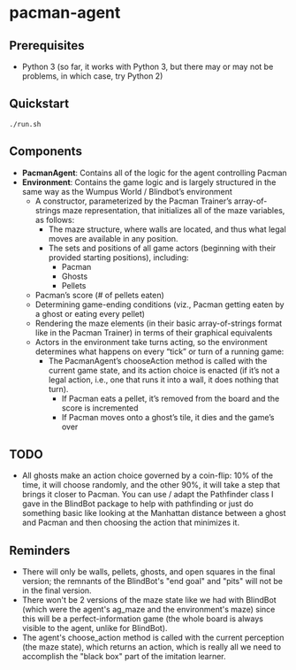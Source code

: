 # pacman-agent

## Prerequisites

- Python 3 (so far, it works with Python 3, but there may or may not be problems, in which case, try Python 2)

## Quickstart

```
./run.sh
```

## Components

- **PacmanAgent**: Contains all of the logic for the agent controlling Pacman
- **Environment**: Contains the game logic and is largely structured in the same way as the Wumpus World / Blindbot’s environment
  - A constructor, parameterized by the Pacman Trainer’s array-of-strings maze representation, that initializes all of the maze variables, as follows:
    - The maze structure, where walls are located, and thus what legal moves are available in any position.
    - The sets and positions of all game actors (beginning with their provided starting positions), including:
      - Pacman
      - Ghosts
      - Pellets
  - Pacman’s score (# of pellets eaten)
  - Determining game-ending conditions (viz., Pacman getting eaten by a ghost or eating every pellet)
  - Rendering the maze elements (in their basic array-of-strings format like in the Pacman Trainer) in terms of their graphical equivalents
  - Actors in the environment take turns acting, so the environment determines what happens on every “tick” or turn of a running game:
    - The PacmanAgent’s chooseAction method is called with the current game state, and its action choice is enacted (if it’s not a legal action, i.e., one that runs it into a wall, it does nothing that turn).
      - If Pacman eats a pellet, it’s removed from the board and the score is incremented
      - If Pacman moves onto a ghost’s tile, it dies and the game’s over

## TODO

- All ghosts make an action choice governed by a coin-flip: 10% of the time, it will choose randomly, and the other 90%, it will take a step that brings it closer to Pacman. You can use / adapt the Pathfinder class I gave in the BlindBot package to help with pathfinding or just do something basic like looking at the Manhattan distance between a ghost and Pacman and then choosing the action that minimizes it.

## Reminders

- There will only be walls, pellets, ghosts, and open squares in the final version; the remnants of the BlindBot's "end goal" and "pits" will not be in the final version.
- There won't be 2 versions of the maze state like we had with BlindBot (which were the agent's ag_maze and the environment's maze) since this will be a perfect-information game (the whole board is always visible to the agent, unlike for BlindBot).
- The agent's choose_action method is called with the current perception (the maze state), which returns an action, which is really all we need to accomplish the "black box" part of the imitation learner.

